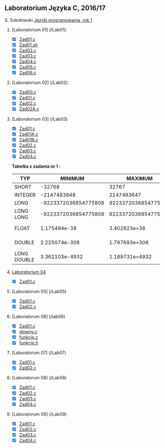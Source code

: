 ## Laboratorium Języka C, 2016/17

S. Sokołowski
[Języki programowania, rok 1](https://inf.ug.edu.pl/~stefan/Dydaktyka/JezProg/)

1. [Laboratorium 01]  (/Lab01):

 	* [x] [Zad01.c](Lab01/Zad01.c)
 	* [x] [Zad01.sh](Lab01/Zad01.sh)
	* [x] [Zad02.c](Lab01/Zad02.c)
	* [x] [Zad03.c](Lab01/Zad03.c)
	* [x] [Zad04.c](Lab01/Zad04.c)
	* [x] [Zad05.c](Lab01/Zad05.c)
	* [x] [Zad06.c](Lab01/Zad06.c)

1. [Laboratorium 02]  (/Lab02):

  	* [x] [Zad00.c](Lab02/Zad00.c)
  	* [x] [Zad01.c](Lab02/Zad01.c)
  	* [x] [Zad02.c](Lab02/Zad02.c)
  	* [x] [Zad02A.c](Lab02/Zad02A.c)

1. [Laboratorium 03] (/Lab03)
 	* [x] [Zad01.c](Lab03/Zad01.c)
 	* [x] [Zad01A.c](Lab03/Zad01A.c)
 	* [x] [Zad01B.c](Lab03/Zad01B.c) 
	* [x] [Zad02.c](Lab03/Zad02.c)
	* [x] [Zad03.c](Lab03/Zad03.c)
	* [x] [Zad04.c](Lab03/Zad04.c)

	**Tabelka z zadania nr 1 :**

	|    TYP      |       MINIMUM       |       MAXIMUM       |      ZIARNO     |      PRECYZJA    |      WE/WY     |
	|-------------|---------------------|---------------------|-----------------|------------------|----------------|
	|SHORT        |               -32768|                32767|                 |                  |       %i       |
	|INTEGER      |          -2147483648|           2147483647|                 |                  |       %i       |
	|LONG         | -9223372036854775808|  9223372036854775807|                 |                  |       %li      |
	|LONG LONG    | -9223372036854775808|  9223372036854775807|                 |                  |       %lli     |
	|FLOAT        |         1.175494e-38|         3.402823e+38|     1.192093e-07|                 6|   %f lub %e    |
	|DOUBLE       |        2.225074e-308|        1.797693e+308|     2.220446e-16|                15|  %lf lub %le   |
	|LONG DOUBLE  |       3.362103e-4932|       1.189731e+4932|     1.084202e-19|                18|   %Lf lub %Le  |


1. [Laboratorium 04](/Lab04)
  	* [x] [Zad01.c](Lab04/Zad01.c)

1. [Laboratorum 05] (/Lab05)
 	* [x] [Zad01.c](Lab05/Zad01.c)
 	* [x] [Zad02.c](Lab05/Zad02.c)

1. [Laboratorum 06] (/lab06)
 	* [x] [Zad01.c](Lab06/Zad01.c)
  	* [x] [glowny.c](Lab06/glowny.c)
  	* [x] [funkcje.c](Lab06/funkcje.c)
  	* [x] [funkcje.h](Lab06/funkcje.h)

1. [Laboratorum 07] (/Lab07)
 	* [x] [Zad01.c](Lab07/Zad01.c)
 	* [x] [Zad02.c](Lab07/Zad02.c)

1. [Laboratorum 08] (/Lab08)
 	* [x] [Zad01.c](Lab08/Zad01.c)
 	* [x] [Zad02.c](Lab08/Zad02.c)
 	* [x] [Zad03.c](Lab08/Zad03.c)
 	* [x] [Zad04.c](Lab08/Zad04.c)

1. [Laboratorum 09] (/Lab09)
 	* [x] [Zad01.c](Lab09/Zad01.c)
 	* [x] [Zad02.c](Lab09/Zad02.c)
 	* [x] [Zad03.c](Lab09/Zad03.c)
 	* [x] [Zad04.c](Lab09/Zad04.c)
